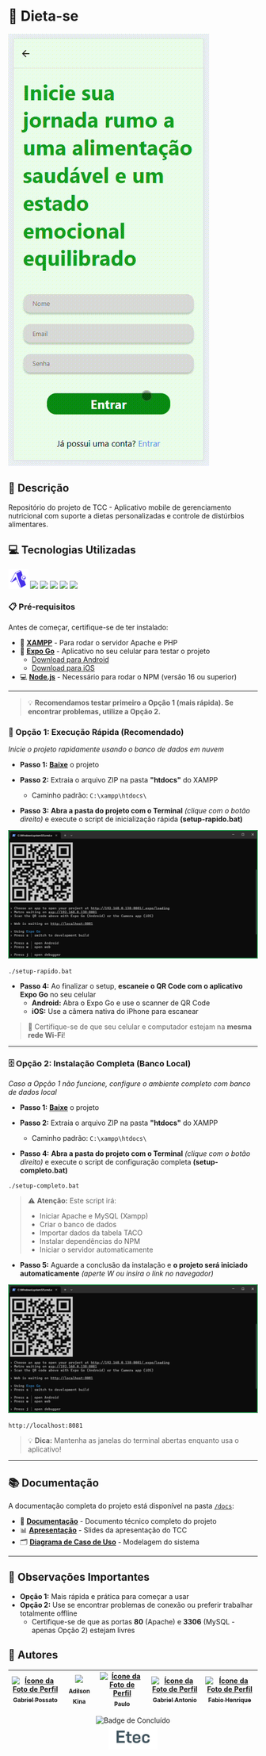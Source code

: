 # 🍃 Dieta-se 

<img src = "img/Demonstração.gif">

## 📰 Descrição

Repositório do projeto de TCC - Aplicativo mobile de gerenciamento nutricional com suporte a dietas personalizadas e controle de distúrbios alimentares.

## 💻 Tecnologias Utilizadas

<img src = "img/expo.svg" height = "40"/> <img src="https://cdn.jsdelivr.net/gh/devicons/devicon@latest/icons/typescript/typescript-original.svg" height = "40"/> <img src="https://cdn.jsdelivr.net/gh/devicons/devicon@latest/icons/react/react-original.svg" height = "40"/> <img src="https://cdn.jsdelivr.net/gh/devicons/devicon@latest/icons/php/php-original.svg" height = "40"/> <img src="https://cdn.jsdelivr.net/gh/devicons/devicon@latest/icons/mysql/mysql-original.svg" height = "40"/> <img src="https://cdn.jsdelivr.net/gh/devicons/devicon@latest/icons/figma/figma-original.svg" height = "40"/>
                   
### 📋 Pré-requisitos

Antes de começar, certifique-se de ter instalado:

- 🔧 **[XAMPP](https://www.apachefriends.org/pt_br/index.html)** - Para rodar o servidor Apache e PHP
- 📱 **[Expo Go](https://expo.dev/client)** - Aplicativo no seu celular para testar o projeto
  - [Download para Android](https://play.google.com/store/apps/details?id=host.exp.exponent)
  - [Download para iOS](https://apps.apple.com/br/app/expo-go/id982107779)
- 💻 **[Node.js](https://nodejs.org/)** - Necessário para rodar o NPM (versão 16 ou superior)

---

> 💡 **Recomendamos testar primeiro a Opção 1 (mais rápida). Se encontrar problemas, utilize a Opção 2.**

### 🚀 Opção 1: Execução Rápida (Recomendado)
*Inicie o projeto rapidamente usando o banco de dados em nuvem*

* **Passo 1:** **[Baixe](?)** o projeto 

* **Passo 2:** Extraia o arquivo ZIP na pasta **"htdocs"** do XAMPP
  - Caminho padrão: `C:\xampp\htdocs\`

* **Passo 3:** **Abra a pasta do projeto com o Terminal** *(clique com o botão direito)* e execute o script de inicialização rápida **(setup-rapido.bat)**
<img src = "img/Passo3.jpg">

```
./setup-rapido.bat
```

* **Passo 4:** Ao finalizar o setup, **escaneie o QR Code com o aplicativo Expo Go** no seu celular
  - **Android:** Abra o Expo Go e use o scanner de QR Code
  - **iOS:** Use a câmera nativa do iPhone para escanear

> 📱 Certifique-se de que seu celular e computador estejam na **mesma rede Wi-Fi**!

---

### 🗄️ Opção 2: Instalação Completa (Banco Local)
*Caso a Opção 1 não funcione, configure o ambiente completo com banco de dados local*

* **Passo 1:** **[Baixe](?)** o projeto 

* **Passo 2:** Extraia o arquivo ZIP na pasta **"htdocs"** do XAMPP
  - Caminho padrão: `C:\xampp\htdocs\`

* **Passo 4:** **Abra a pasta do projeto com o Terminal** *(clique com o botão direito)* e execute o script de configuração completa **(setup-completo.bat)**

```
./setup-completo.bat
```

> ⚠️ **Atenção:** Este script irá:
> - Iniciar Apache e MySQL (Xampp)
> - Criar o banco de dados
> - Importar dados da tabela TACO
> - Instalar dependências do NPM
> - Iniciar o servidor automaticamente

* **Passo 5:** Aguarde a conclusão da instalação e **o projeto será iniciado automaticamente** *(aperte W ou insira o link no navegador)*
<img src = "img/Passo3.jpg">

```
http://localhost:8081
```

> 💡 **Dica:** Mantenha as janelas do terminal abertas enquanto usa o aplicativo!

---

## 📚 Documentação

A documentação completa do projeto está disponível na pasta [`/docs`](./docs):

- 📄 **[Documentação](./docs/)** - Documento técnico completo do projeto
- 📊 **[Apresentação](./docs/)** - Slides da apresentação do TCC
- 🗂️ **[Diagrama de Caso de Uso](./docs/)** - Modelagem do sistema

---

## 📝 Observações Importantes

* **Opção 1:** Mais rápida e prática para começar a usar
* **Opção 2:** Use se encontrar problemas de conexão ou preferir trabalhar totalmente offline
  - Certifique-se de que as portas **80** (Apache) e **3306** (MySQL - apenas Opção 2) estejam livres

## 🙋 Autores
| [<img loading="lazy" src="https://avatars.githubusercontent.com/u/136634888?v=4" width=80 alt = "Ícone da Foto de Perfil"> <br> <sub> Gabriel Possato </sub>](https://github.com/possatogabriel) | [<img loading="lazy" src="https://avatars.githubusercontent.com/u/134547014?v=4" width=80><br><sub> Adilson Kina </sub>](https://github.com/Adilson-kina) | [<img loading="lazy" src="https://avatars.githubusercontent.com/u/146140027?v=4" width=80 alt = "Ícone da Foto de Perfil"> <br> <sub> Paulo </sub>](https://github.com/Paulinho598) | [<img loading="lazy" src="https://avatars.githubusercontent.com/u/134557881?v=4" width=80 alt = "Ícone da Foto de Perfil"> <br> <sub> Gabriel Antonio </sub>](https://github.com/gabriel7172) | [<img loading="lazy" src="https://avatars.githubusercontent.com/u/164388521?v=4" width=80 alt = "Ícone da Foto de Perfil"> <br> <sub> Fabio Henrique </sub>](https://github.com/fabiohenriquedejesus) |
| :---: | :---: | :---: | :---: | :---: |
<p align = "center"> <img alt="Badge de Concluído" src="https://img.shields.io/badge/STATUS%20%20%20%20%20%20%20%20%20%20%20%20%20%20%20-concluido-darkgreen?style=for-the-badge"> <br/> <img src = "img/etec1.png" height = "50" alt = "Logo da ETEC"> </p>